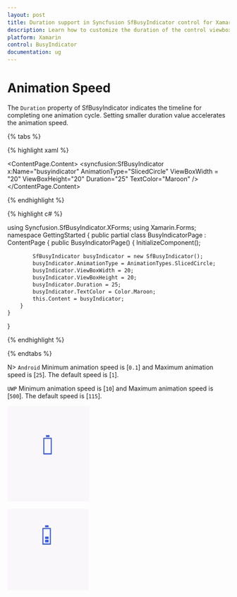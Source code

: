 ```yaml
---
layout: post
title: Duration support in Syncfusion SfBusyIndicator control for Xamarin.Forms
description: Learn how to customize the duration of the control viewbox
platform: Xamarin
control: BusyIndicator
documentation: ug
---
```

# Animation Speed

The `Duration` property of SfBusyIndicator indicates the timeline for completing one animation cycle. Setting smaller duration value accelerates the animation speed.

{% tabs %}

{% highlight xaml %}

<?xml version="1.0" encoding="utf-8"?>
<ContentPage xmlns="http://xamarin.com/schemas/2014/forms" xmlns:x="http://schemas.microsoft.com/winfx/2009/xaml" xmlns:local="clr-namespace:GettingStarted" 
	xmlns:syncfusion="clr-namespace:Syncfusion.SfBusyIndicator.XForms;assembly=Syncfusion.SfBusyIndicator.XForms"
	x:Class="GettingStarted.BusyIndicatorPage">
<ContentPage.Content>
 <syncfusion:SfBusyIndicator x:Name="busyindicator" AnimationType="SlicedCircle"  ViewBoxWidth = "20" ViewBoxHeight="20" Duration="25" TextColor="Maroon" />	
</ContentPage.Content>
</ContentPage>
	
{% endhighlight %}

{% highlight c# %}

using Syncfusion.SfBusyIndicator.XForms;
using Xamarin.Forms;
namespace GettingStarted
{
	public partial class BusyIndicatorPage : ContentPage
	{
		public BusyIndicatorPage()
		{
			InitializeComponent();

			SfBusyIndicator busyIndicator = new SfBusyIndicator();
			busyIndicator.AnimationType = AnimationTypes.SlicedCircle;
			busyIndicator.ViewBoxWidth = 20;
			busyIndicator.ViewBoxHeight = 20;
			busyIndicator.Duration = 25;
			busyIndicator.TextColor = Color.Maroon;
			this.Content = busyIndicator;
		}
	}
}
    
{% endhighlight %}

{% endtabs %}

N> `Android`
Minimum animation speed is [`0.1`] and Maximum animation speed is [`25`]. The default speed is [`1`].

`UWP`
Minimum animation speed is [`10`] and Maximum animation speed is [`500`]. The default speed is [`115`].


![](hostingsfbusyindicator_images/Maximum.gif)




![](hostingsfbusyindicator_images/Minimum.gif)




